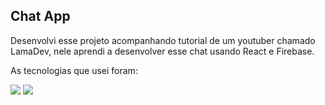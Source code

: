 <h2>Chat App</h2>

<p>
  Desenvolvi esse projeto acompanhando tutorial de um youtuber chamado LamaDev, nele aprendi a desenvolver esse chat usando React e Firebase.
</p>

<p>As tecnologias que usei foram:</p>

<div>
  <img src="https://img.shields.io/badge/React-20232A?style=for-the-badge&logo=react&logoColor=61DAFB" />
  <img src="https://img.shields.io/badge/Firebase-F29D0C?style=for-the-badge&logo=firebase&logoColor=white" />
</div>

